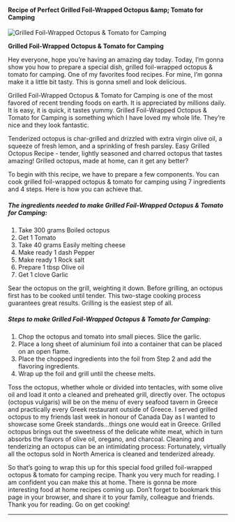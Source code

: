             

#### Recipe of Perfect Grilled Foil-Wrapped Octopus &amp;amp; Tomato for Camping

![Grilled Foil-Wrapped Octopus &amp; Tomato for Camping](https://img-global.cpcdn.com/recipes/5985671970816000/751x532cq70/grilled-foil-wrapped-octopus-tomato-for-camping-recipe-main-photo.jpg)

**Grilled Foil-Wrapped Octopus &amp; Tomato for Camping**

Hey everyone, hope you’re having an amazing day today. Today, I’m gonna show you how to prepare a special dish, grilled foil-wrapped octopus & tomato for camping. One of my favorites food recipes. For mine, I’m gonna make it a little bit tasty. This is gonna smell and look delicious.

Grilled Foil-Wrapped Octopus & Tomato for Camping is one of the most favored of recent trending foods on earth. It is appreciated by millions daily. It is easy, it is quick, it tastes yummy. Grilled Foil-Wrapped Octopus & Tomato for Camping is something which I have loved my whole life. They’re nice and they look fantastic.

Tenderized octopus is char-grilled and drizzled with extra virgin olive oil, a squeeze of fresh lemon, and a sprinkling of fresh parsley. Easy Grilled Octopus Recipe - tender, lightly seasoned and charred octopus that tastes amazing! Grilled octopus, made at home, can it get any better?

To begin with this recipe, we have to prepare a few components. You can cook grilled foil-wrapped octopus & tomato for camping using 7 ingredients and 4 steps. Here is how you can achieve that.

##### The ingredients needed to make Grilled Foil-Wrapped Octopus & Tomato for Camping:

1.  Take 300 grams Boiled octopus
2.  Get 1 Tomato
3.  Take 40 grams Easily melting cheese
4.  Make ready 1 dash Pepper
5.  Make ready 1 Rock salt
6.  Prepare 1 tbsp Olive oil
7.  Get 1 clove Garlic

Sear the octopus on the grill, weighting it down. Before grilling, an octopus first has to be cooked until tender. This two-stage cooking process guarantees great results. Grilling is the easiest step of all.

##### Steps to make Grilled Foil-Wrapped Octopus & Tomato for Camping:

1.  Chop the octopus and tomato into small pieces. Slice the garlic.
2.  Place a long sheet of aluminium foil into a container that can be placed on an open flame.
3.  Place the chopped ingredients into the foil from Step 2 and add the flavoring ingredients.
4.  Wrap up the foil and grill until the cheese melts.

Toss the octopus, whether whole or divided into tentacles, with some olive oil and load it onto a cleaned and preheated grill, directly over. The octopus (octopus vulgaris) will be on the menu of every seafood tavern in Greece and practically every Greek restaurant outside of Greece. I served grilled octopus to my friends last week in honour of Canada Day as I wanted to showcase some Greek standards…things one would eat in Greece. Grilled octopus brings out the sweetness of the delicate white meat, which in turn absorbs the flavors of olive oil, oregano, and charcoal. Cleaning and tenderizing an octopus can be an intimidating process: Fortunately, virtually all the octopus sold in North America is cleaned and tenderized already.

So that’s going to wrap this up for this special food grilled foil-wrapped octopus & tomato for camping recipe. Thank you very much for reading. I am confident you can make this at home. There is gonna be more interesting food at home recipes coming up. Don’t forget to bookmark this page in your browser, and share it to your family, colleague and friends. Thank you for reading. Go on get cooking!

* * *
